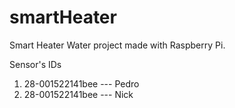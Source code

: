 # smartHeater
Smart Heater Water project made with Raspberry Pi.

Sensor's IDs
1. 28-001522141bee --- Pedro
2. 28-001522141bee --- Nick
